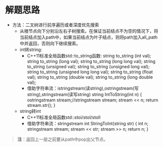 # 解题思路
- 方法：二叉树进行前序遍历或者深度优先搜索
	- 从根节点向下分别沿左右子树搜索。在保证当前结点不为空的情况下，将当前结点加入path中，如果当前结点为叶子结点，则将path加入all_path中并返回，否则向下继续搜索。
	- int转string:
		- C++11标准全局函数std::to_string函数:
		string to_string (int val);
		string to_string (long val);
		string to_string (long long val);
		string to_string (unsigned val);
		string to_string (unsigned long val);
		string to_string (unsigned long long val);
		string to_string (float val);
		string to_string (double val);
		string to_string (long double val);
		- 借助字符串流：istringstream(读string),ostringstream(写string),stringstream(读写string)
		string IntToString(int n)
		{
			ostringstream stream;//stringstream stream;
			stream << n;
			return stream.str();
		}
	- string转int
		- C++11标准全局函数std::stoi/stol/stoll
		- 借助字符串流：stringstream
		int StringToInt(string str)
		{
			int n;
			stringstream stream;
			stream << str;
			stream >> n;
			return n;
		}
> **注**：返回上一层之前要从path中pop出父节点。
